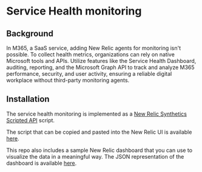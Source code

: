 # Service Health monitoring

## Background

In M365, a SaaS service, adding New Relic agents for monitoring isn't possible. To collect health metrics, organizations can rely on native Microsoft tools and APIs. Utilize features like the Service Health Dashboard, auditing, reporting, and the Microsoft Graph API to track and analyze M365 performance, security, and user activity, ensuring a reliable digital workplace without third-party monitoring agents.

## Installation

The service health monitoring is implemented as a [New Relic Synthetics Scripted API](https://docs.newrelic.com/docs/synthetics/synthetic-monitoring/scripting-monitors/write-synthetic-api-tests/) script.

The script that can be copied and pasted into the New Relic UI is available [here](/service-health-overview/service-health-overview.js).

This repo also includes a sample New Relic dashboard that you can use to visualize the data in a meaningful way. The JSON representation of the dashboard is available [here](/service-health-overview/service-health-overview-dashboard.json).
